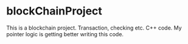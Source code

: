 # blockChainProject
This is a blockchain project. Transaction, checking etc. C++ code. My pointer logic is getting better writing this code.

